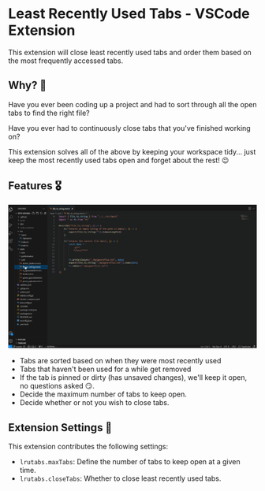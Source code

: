 # Least Recently Used Tabs - VSCode Extension
This extension will close least recently used tabs and order them based on the most frequently accessed tabs.

## Why? 🤔

Have you ever been coding up a project and had to sort through all the open tabs to find the right file?

Have you ever had to continuously close tabs that you've finished working on?

This extension solves all of the above by keeping your workspace tidy... just keep the most recently used tabs open and forget about the rest! 😉

## Features 🎖️

![feature X](images/lru.gif)

* Tabs are sorted based on when they were most recently used
* Tabs that haven't been used for a while get removed
* If the tab is pinned or dirty (has unsaved changes), we'll keep it open, no questions asked 😏.
* Decide the maximum number of tabs to keep open.
* Decide whether or not you wish to close tabs.


## Extension Settings 📝

This extension contributes the following settings:

* `lrutabs.maxTabs`: Define the number of tabs to keep open at a given time.
* `lrutabs.closeTabs`: Whether to close least recently used tabs.
